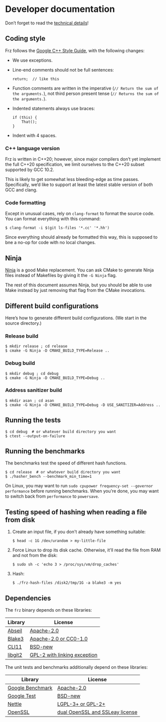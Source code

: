 # Developer documentation

Don’t forget to read the [technical details](technical-details.md)!

## Coding style

Frz follows the [Google C++ Style Guide][cppguide], with the following
changes:

  * We use exceptions.
  * Line-end comments should not be full sentences:

    `return;  // like this`

  * Function comments are written in the imperative (`// Return the
    sum of the arguments.`), not third person present tense (`//
    Returns the sum of the arguments.`).
  * Indented statements always use braces:
  
    ```
    if (this) {
        That();
    }
    ```
    
  * Indent with 4 spaces.

[cppguide]: https://google.github.io/styleguide/cppguide.html

### C++ language version

Frz is written in C++20; however, since major compilers don’t yet
implement the full C++20 specification, we limit ourselves to the
C++20 subset supported by GCC 10.2.

This is likely to get somewhat less bleeding-edge as time passes.
Specifically, we’d like to support at least the latest stable version
of both GCC and clang.

### Code formatting

Except in unusual cases, rely on `clang-format` to format the source
code. You can format everything with this command:

`$ clang-format -i $(git ls-files '*.cc' '*.hh')`

Since everything should already be formatted this way, this is
supposed to bne a no-op for code with no local changes.

## Ninja

[Ninja](https://ninja-build.org/) is a good Make replacement. You can
ask CMake to generate Ninja files instead of Makefiles by giving it
the `-G Ninja` flag.

The rest of this document assumes Ninja, but you should be able to use
Make instead by just removing that flag from the CMake invocations.

## Different build configurations

Here’s how to generate different build configurations. (We start in
the source directory.)

### Release build

```
$ mkdir release ; cd release
$ cmake -G Ninja -D CMAKE_BUILD_TYPE=Release ..
```

### Debug build

```
$ mkdir debug ; cd debug
$ cmake -G Ninja -D CMAKE_BUILD_TYPE=Debug ..
```

### Address sanitizer build

```
$ mkdir asan ; cd asan
$ cmake -G Ninja -D CMAKE_BUILD_TYPE=Debug -D USE_SANITIZER=Address ..
```

## Running the tests

```
$ cd debug  # or whatever build directory you want
$ ctest --output-on-failure
```

## Running the benchmarks

The benchmarks test the speed of different hash functions.

```
$ cd release  # or whatever build directory you want
$ ./hasher_bench --benchmark_min_time=1
```

On Linux, you may want to run `sudo cpupower frequency-set --governor
performance` before running benchmarks. When you're done, you may want
to switch back from `performance` to `powersave`.

## Testing speed of hashing when reading a file from disk

1. Create an input file, if you don't already have something suitable:

   `$ head -c 1G /dev/urandom > my-little-file`
   
2. Force Linux to drop its disk cache. Otherwise, it'll read the file
   from RAM and not from the disk:
   
   `$ sudo sh -c 'echo 3 > /proc/sys/vm/drop_caches'`

3. Hash:

   `$ ./frz-hash-files /disk2/tmp/1G -a blake3 -m yes`

## Dependencies

The `frz` binary depends on these libraries:

| Library            | License                                     |
|--------------------|---------------------------------------------|
| [Abseil][abseil]   | [Apache-2.0][abseil-lic]                    |
| [Blake3][blake3]   | [Apache-2.0 or CC0-1.0][blake3-lic]         |
| [CLI11][cli11]     | [BSD-new][cli11-lic]                        |
| [libgit2][libgit2] | [GPL-2 with linking exception][libgit2-lic] |

[abseil]: https://github.com/abseil/abseil-cpp
[abseil-lic]: https://github.com/abseil/abseil-cpp/blob/master/LICENSE
[blake3]: https://github.com/BLAKE3-team/BLAKE3
[blake3-lic]: https://github.com/BLAKE3-team/BLAKE3/blob/master/LICENSE
[cli11]: https://github.com/CLIUtils/CLI11
[cli11-lic]: https://github.com/CLIUtils/CLI11/blob/master/LICENSE
[libgit2]: https://github.com/libgit2/libgit2
[libgit2-lic]: https://github.com/libgit2/libgit2/blob/main/COPYING

The unit tests and benchmarks additionally depend on these libraries:

| Library                   | License                                        |
|---------------------------|------------------------------------------------|
|[Google Benchmark][gbench] | [Apache-2.0][gbench-lic]                       |
|[Google Test][gtest]       | [BSD-new][gtest-lic]                           |
|[Nettle][nettle]           | [LGPL-3+ or GPL-2+][nettle-lic]                |
|[OpenSSL][openssl]         | [dual OpenSSL and SSLeay license][openssl-lic] |
                  
[gbench]: https://github.com/google/benchmark
[gbench-lic]: https://github.com/google/benchmark/blob/master/LICENSE
[gtest]: https://github.com/google/googletest
[gtest-lic]: https://github.com/google/googletest/blob/master/LICENSE
[nettle]: https://www.lysator.liu.se/~nisse/nettle/
[nettle-lic]: https://www.lysator.liu.se/~nisse/nettle/nettle.html#Copyright
[openssl]: https://www.openssl.org/
[openssl-lic]: https://www.openssl.org/source/license.html

